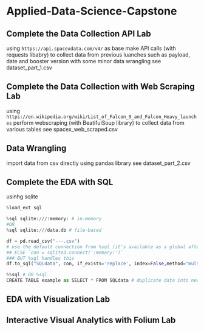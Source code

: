 # Applied-Data-Science-Capstone

## Complete the Data Collection API Lab

using `https://api.spacexdata.com/v4/` as base 
make API calls (with requests libabry) to collect data from previous luanches such as payload, date and booster version
with some minor data wrangling
see dataset_part_1.csv


## Complete the Data Collection with Web Scraping Lab

using `https://en.wikipedia.org/wiki/List_of_Falcon_9_and_Falcon_Heavy_launches` 
perform webscraping (with BeatifulSoup library) to collect data from various tables 
see spacex_web_scraped.csv


## Data Wrangling
import data from csv directly using pandas library
see dataset_part_2.csv


## Complete the EDA with SQL
usinhg sqlite

```python
%load_ext sql

%sql sqlite:///:memory: # in-memory
#OR 
%sql sqlite:///data.db # file-based

df = pd.read_csv("---.csv")
# use the default connection from %sql (it's available as a global after connecting) 
## ELSE `con = sqlite3.connect(':memory:')` 
### BUT %sql handles this
df.to_sql("SQLdata", con, if_exists='replace', index=False,method="multi")

%%sql # OR %sql
CREATE TABLE example as SELECT * FROM SQLdata # duplicate data into new table
```


## EDA with Visualization Lab


## Interactive Visual Analytics with Folium Lab